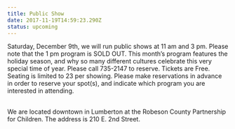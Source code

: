 ```yaml
---
title: Public Show
date: 2017-11-19T14:59:23.290Z
status: upcoming
---
```

Saturday, December 9th, we will run public shows at 11 am and 3 pm. Please note that the 1 pm program is SOLD OUT. This month’s program features the holiday season, and why so many different cultures celebrate this very special time of year. Please call 735-2147 to reserve. Tickets are Free. Seating is limited to 23 per showing. Please make reservations in advance in order to reserve your spot(s), and indicate which program you are interested in attending.

\
We are located downtown in Lumberton at the Robeson County Partnership for Children. The address is 210 E. 2nd Street.
